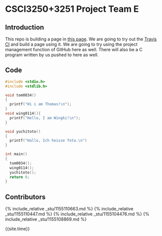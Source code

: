 # CSCI3250+3251 Project Team E #
## Introduction ##

This repo is building a page in [this page](https://csci3250-2019.github.io/project-team-e/). We are going to try out the [Travis CI](https://travis-ci.org/) and build a page using it. We are going to try using the project management function of GitHub here as well. There will also be a C program written by us pushed to here as well.

## Code ##
```c
#include <stdio.h>
#include <stdlib.h>

void tom0034()
{
  printf("Hi i am Thomas!\n");
}
void wing0114(){
  printf("Hello, I am Wingki!\n");
}

void yuchitoto()
{
  printf("Hallo, Ich heisse Toto.\n")
}

int main()
{
  tom0034();
  wing0114();
  yuchitoto();
  return 0;
}
```

## Contributors ##

{% include_relative _stu/1155110663.md %}
{% include_relative _stu/1155110447.md %}
{% include_relative _stu/1155104476.md %}
{% include_relative _stu/1155108869.md %}

{{site.time}}
